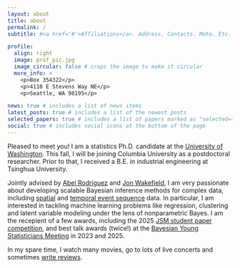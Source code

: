 ```yaml
---
layout: about
title: about
permalink: /
subtitle: #<a href='#'>Affiliations</a>. Address. Contacts. Moto. Etc.

profile:
  align: right
  image: prof_pic.jpg
  image_circular: false # crops the image to make it circular
  more_info: >
    <p>Box 354322</p>
    <p>4110 E Stevens Way NE</p>
    <p>Seattle, WA 98195</p>

news: true # includes a list of news items
latest_posts: true # includes a list of the newest posts
selected_papers: true # includes a list of papers marked as "selected={true}"
social: true # includes social icons at the bottom of the page
---
```


Pleased to meet you! I am a statistics Ph.D. candidate at the [University of Washington](https://stat.uw.edu/). This fall, I will be joining Columbia University as a postdoctoral researcher. Prior to that, I received a B.E. in industrial engineering at Tsinghua University.

Jointly advised by [Abel Rodriguez](https://sites.stat.washington.edu/people/abelrod/Home.html) and [Jon Wakefield](https://faculty.washington.edu/jonno/), I am very passionate about developing scalable Bayesian inference methods for complex data, including [spatial](https://arxiv.org/abs/2309.13270) and [temporal event sequence](https://link.springer.com/article/10.1007/s11222-024-10392-x) data. In particular, I am interested in tackling machine learning problems like regression, clustering and latent variable modeling under the lens of nonparametric Bayes. I am the recepient of a few awards, including the 2025 [JSM student paper competition](https://community.amstat.org/sbss/awards), and best talk awards (twice!) at the [Bayesian Young Statisticians Meeting](https://baysm2025.github.io/) in 2023 and 2025.

In my spare time, I watch many movies, go to lots of live concerts and sometimes [write reviews](https://xavj.wordpress.com/).


